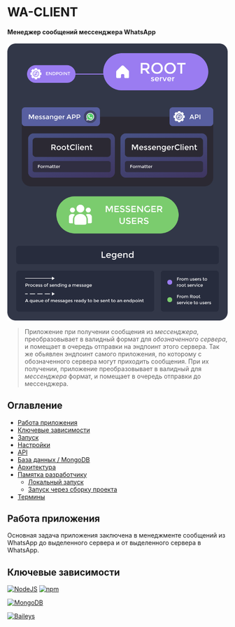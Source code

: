 # WA-CLIENT
#### Менеджер сообщений мессенджера WhatsApp
![Info-Graphics](./documentation/image.png)

> Приложение при получении сообщения из *мессенджера*, преобразовывает в валидный формат для *обозначенного сервера*, и помещает в очередь отправки на эндпоинт этого сервера.
Так же обьявлен эндпоинт самого приложения, по которому с обозначенного сервера могут приходить сообщения. При их получении, приложение преобразовывает в валидный для *мессенджера* формат, и помещает в очередь отправки до мессенджера.

## Оглавление
- [Работа приложения](#работа-приложения)
- [Ключевые зависимости](#ключевые-зависимости)
- [Запуск](#запуск)
- [Настройки](#настройки)
- [API](#api)
- [База данных / MongoDB](#база-данных--mongodb)
- [Архитектура](#архитектура)
- [Памятка разработчику](#памятка-разработчику)
  - [Локальный запуск](#локальный-запуск)
  - [Запуск через сборку проекта](#запуск-через-сборку-проекта)
- [Термины](#термины)

## Работа приложения

Основная задача приложения заключена в менеджменте сообщений из WhatsApp до выделенного сервера и от выделенного сервера в WhatsApp.

## Ключевые зависимости
[![NodeJS](https://img.shields.io/badge/NODEJS-16.16-6DA55F?style=for-the-badge&logo=node.js&logoColor=6DA55F)](https://nodejs.org/en/blog/release/v16.16.0 "Node JS") [![npm](https://img.shields.io/badge/Npm-7-red?style=for-the-badge&logo=npm&logoColor=red) ](https://www.npmjs.com/package/npm/v/7.0.0 "NPM")

[![MongoDB](https://img.shields.io/badge/MONGODB->=5.0.9-589636?style=for-the-badge&logo=mongodb&logoColor=589636)](https://www.mongodb.com/docs/manual/release-notes/5.0/ "MongoDB")

[![Baileys](https://img.shields.io/badge/@whiskeysockets/baileys-6.6.0-25d366?style=for-the-badge&logo=whatsapp&logoColor=25d366)](https://github.com/WhiskeySockets/Baileys "Страница библиотеки Baileys")
